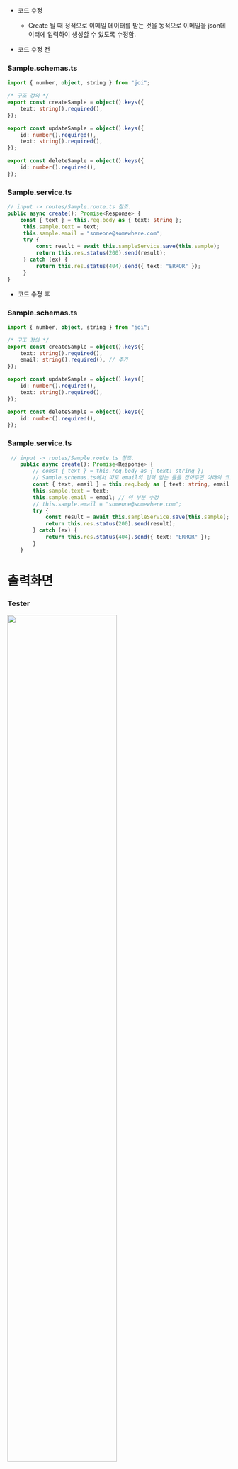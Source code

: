 * 코드 수정
  * Create 될 때 정적으로 이메일 데이터를 받는 것을 동적으로 이메일을 json데이터에 입력하여 생성할 수 있도록 수정함.

* 코드 수정 전
### Sample.schemas.ts
```typescript
import { number, object, string } from "joi";

/* 구조 정의 */ 
export const createSample = object().keys({
    text: string().required(),
});

export const updateSample = object().keys({
    id: number().required(),
    text: string().required(), 
});

export const deleteSample = object().keys({
    id: number().required(),
});
```
### Sample.service.ts
```typescript
// input -> routes/Sample.route.ts 참조. 
public async create(): Promise<Response> {
    const { text } = this.req.body as { text: string };    
     this.sample.text = text;
     this.sample.email = "someone@somewhere.com";
     try {
         const result = await this.sampleService.save(this.sample);
         return this.res.status(200).send(result);
     } catch (ex) {
         return this.res.status(404).send({ text: "ERROR" });
     }
}
```

* 코드 수정 후
### Sample.schemas.ts
```typescript
import { number, object, string } from "joi";

/* 구조 정의 */ 
export const createSample = object().keys({
    text: string().required(),
    email: string().required(), // 추가
});

export const updateSample = object().keys({
    id: number().required(),
    text: string().required(),
});

export const deleteSample = object().keys({
    id: number().required(),
});
```
### Sample.service.ts
```typescript
 // input -> routes/Sample.route.ts 참조. 
    public async create(): Promise<Response> {
        // const { text } = this.req.body as { text: string };
        // Sample.schemas.ts에서 따로 email의 입력 받는 틀을 잡아주면 아래의 코드를 사용할 수 있다.
        const { text, email } = this.req.body as { text: string, email: string };
        this.sample.text = text;
        this.sample.email = email; // 이 부분 수정
        // this.sample.email = "someone@somewhere.com";
        try {
            const result = await this.sampleService.save(this.sample);
            return this.res.status(200).send(result);
        } catch (ex) {
            return this.res.status(404).send({ text: "ERROR" });
        }
    }
```

# 출력화면
### Tester
<img src="https://user-images.githubusercontent.com/33046341/78627913-9ca66200-78cd-11ea-881f-a6796241193e.png" width="70%"></img>
### Web
<img src="https://user-images.githubusercontent.com/33046341/78627978-d1b2b480-78cd-11ea-834a-fc2c08c9c7f2.png" width="70%"></img>
